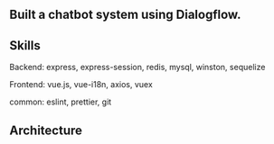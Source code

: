 ## Built a chatbot system using Dialogflow.

## Skills

Backend: express, express-session, redis, mysql, winston, sequelize

Frontend: vue.js, vue-i18n, axios, vuex

common: eslint, prettier, git

## Architecture
